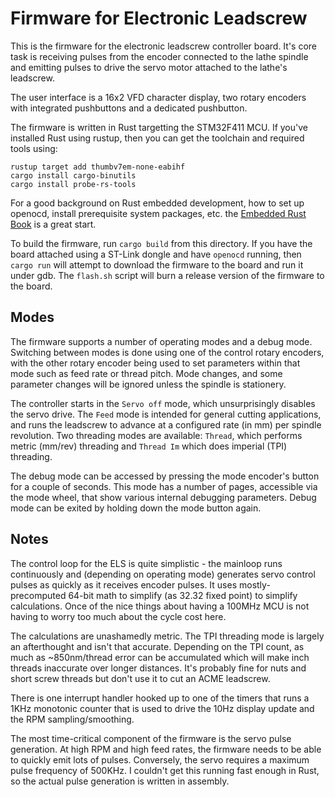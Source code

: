 # Firmware for Electronic Leadscrew

This is the firmware for the electronic leadscrew controller board.
It's core task is receiving pulses from the encoder connected to the
lathe spindle and emitting pulses to drive the servo motor attached to
the lathe's leadscrew.

The user interface is a 16x2 VFD character display, two rotary encoders
with integrated pushbuttons and a dedicated pushbutton.

The firmware is written in Rust targetting the STM32F411 MCU. If you've
installed Rust using rustup, then you can get the toolchain and required
tools using:

```shell
rustup target add thumbv7em-none-eabihf
cargo install cargo-binutils
cargo install probe-rs-tools
```

For a good background on Rust embedded development, how to set up openocd,
install prerequisite system packages, etc. the
[Embedded Rust Book](https://docs.rust-embedded.org/book/) is a great start.

To build the firmware, run `cargo build` from this directory. If you have
the board attached using a ST-Link dongle and have `openocd` running,
then `cargo run` will attempt to download the firmware to the board and
run it under gdb. The `flash.sh` script will burn a release version of the
firmware to the board.

## Modes

The firmware supports a number of operating modes and a debug mode.
Switching between modes is done using one of the control rotary encoders,
with the other rotary encoder being used to set parameters within that mode
such as feed rate or thread pitch. Mode changes, and some parameter changes
will be ignored unless the spindle is stationery.

The controller starts in the `Servo off` mode, which unsurprisingly disables
the servo drive. The `Feed` mode is intended for general cutting applications,
and runs the leadscrew to advance at a configured rate (in mm) per spindle
revolution. Two threading modes are available: `Thread`, which performs metric
(mm/rev) threading and `Thread Im` which does imperial (TPI) threading.

The debug mode can be accessed by pressing the mode encoder's button for a
couple of seconds. This mode has a number of pages, accessible via the mode
wheel, that show various internal debugging parameters. Debug mode can be
exited by holding down the mode button again.

## Notes

The control loop for the ELS is quite simplistic - the mainloop runs
continuously and (depending on operating mode) generates servo control pulses
as quickly as it receives encoder pulses. It uses mostly-precomputed 64-bit
math to simplify (as 32.32 fixed point) to simplify calculations. Once of the
nice things about having a 100MHz MCU is not having to worry too much about
the cycle cost here.

The calculations are unashamedly metric. The TPI threading mode is largely an
afterthought and isn't that accurate. Depending on the TPI count, as much as
~850nm/thread error can be accumulated which will make inch threads inaccurate
over longer distances. It's probably fine for nuts and short screw threads but
don't use it to cut an ACME leadscrew.

There is one interrupt handler hooked up to one of the timers that runs a 1KHz
monotonic counter that is used to drive the 10Hz display update and the RPM
sampling/smoothing.

The most time-critical component of the firmware is the servo pulse generation.
At high RPM and high feed rates, the firmware needs to be able to quickly emit
lots of pulses. Conversely, the servo requires a maximum pulse frequency of
500KHz. I couldn't get this running fast enough in Rust, so the actual pulse
generation is written in assembly.

